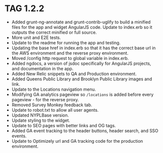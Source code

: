 # TAG 1.2.2
* Added grunt-ng-annotate and grunt-contrib-uglify to build a minified files for the app and widget AngularJS code. Update to index.erb so it outputs the correct minified or full source.
* More unit and E2E tests.
* Update to the readme for running the app and testing.
* Updating the base href in index.erb so that it has the correct base url in the AWS environment and the reverse proxy environment.
* Moved /config http request to global variable in index.erb.
* Added ngdocs, a version of jsdoc specifically for AngularJS projects, and documentation in the app.
* Added New Relic snippets to QA and Production environment.
* Added Queens Public Library and Brooklyn Public Library images and link.
* Update to the Locations navigation menu.
* Modifying GA analytics pageview so `/locations` is added before every pageview - for the reverse proxy.
* Removed Survey Monkey feedback tab.
* Update to robot.txt to allow all user agents.
* Updated NYPLBase version.
* Update styling to the widget.
* Update to SEO pages with better links and OG tags.
* Added GA event tracking to the header buttons, header search, and SSO events.
* Update to Optimizely url and GA tracking code for the production environment.

